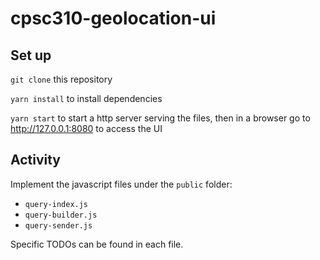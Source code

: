 # cpsc310-geolocation-ui

## Set up
`git clone` this repository

`yarn install` to install dependencies

`yarn start` to start a http server serving the files, then in a browser go to http://127.0.0.1:8080 to access the UI

## Activity
Implement the javascript files under the `public` folder:
* `query-index.js`
* `query-builder.js`
* `query-sender.js`

Specific TODOs can be found in each file.
